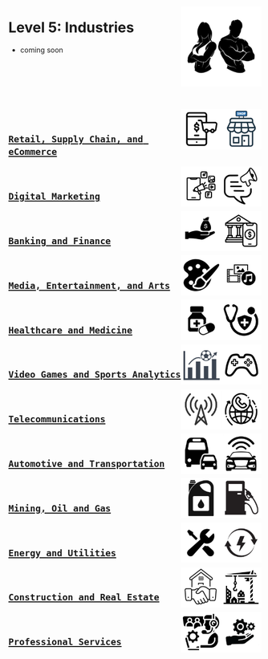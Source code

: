 <a href="/level-5/README.md"><img align="right" width="160" src="/logos/level-5.png"></img></a>

# Level 5: Industries

* coming soon

<br><br>

<br><br>

<a href="/level-5/retail-supplychain-ecommerce.md"><img align="right" width="80" src="/logos/retail.png"></img></a>
<a href="/level-5/retail-supplychain-ecommerce.md"><img align="right" width="80" src="/logos/ecommerce.png"></img></a>
<br>

## [`Retail, Supply Chain, and eCommerce`](/level-5/retail-supplychain-ecommerce.md)

<a href="/level-5/digital-marketing.md"><img align="right" width="80" src="/logos/marketing.png"></img></a>
<a href="/level-5/digital-marketing.md"><img align="right" width="80" src="/logos/digital-marketing.png"></img></a>
<br>

## [`Digital Marketing`](/level-5/digital-marketing.md)

<a href="/level-5/banking-finance.md"><img align="right" width="80" src="/logos/banking.png"></img></a>
<a href="/level-5/banking-finance.md"><img align="right" width="80" src="/logos/finance.png"></img></a>
<br>

## [`Banking and Finance`](/level-5/banking-finance.md)

<a href="/level-5/media-entertainment-arts.md"><img align="right" width="80" src="/logos/media.png"></img></a>
<a href="/level-5/media-entertainment-arts.md"><img align="right" width="80" src="/logos/arts.png"></img></a>
<br>

## [`Media, Entertainment, and Arts`](/level-5/media-entertainment-arts.md)

<a href="/level-5/healthcare-medicine.md"><img align="right" width="80" src="/logos/healthcare.png"></img></a>
<a href="/level-5/healthcare-medicine.md"><img align="right" width="80" src="/logos/medicine.png"></img></a>
<br>

## [`Healthcare and Medicine`](/level-5/healthcare-medicine.md)

<a href="/level-5/video-games-sports-analytics.md"><img align="right" width="80" src="/logos/video-games.png"></img></a>
<a href="/level-5/video-games-sports-analytics.md"><img align="right" width="80" src="/logos/sports-analytics.png"></img></a>
<br>

## [`Video Games and Sports Analytics`](/level-5/video-games-sports-analytics.md)

<a href="/level-5/telecommunications.md"><img align="right" width="80" src="/logos/telecom.png"></img></a>
<a href="/level-5/telecommunications.md"><img align="right" width="80" src="/logos/telecom2.png"></img></a>
<br>

## [`Telecommunications`](/level-5/telecommunications.md)

<a href="/level-5/automotive-transportation.md"><img align="right" width="80" src="/logos/automotive.png"></img></a>
<a href="/level-5/automotive-transportation.md"><img align="right" width="80" src="/logos/transportation.png"></img></a>
<br>

## [`Automotive and Transportation`](/level-5/automotive-transportation.md)

<a href="/level-5/mining-oil-gas.md"><img align="right" width="80" src="/logos/gas.png"></img></a>
<a href="/level-5/mining-oil-gas.md"><img align="right" width="80" src="/logos/oil.png"></img></a>
<br>

## [`Mining, Oil and Gas`](/level-5/mining-oil-gas.md)

<a href="/level-5/energy-utilities.md"><img align="right" width="80" src="/logos/energy.png"></img></a>
<a href="/level-5/energy-utilities.md"><img align="right" width="80" src="/logos/utilities.png"></img></a>
<br>

## [`Energy and Utilities`](/level-5/energy-utilities.md)

<a href="/level-5/construction-realestate.md"><img align="right" width="80" src="/logos/construction.png"></img></a>
<a href="/level-5/construction-realestate.md"><img align="right" width="80" src="/logos/real-estate.png"></img></a>
<br>

## [`Construction and Real Estate`](/level-5/construction-realestate.md)

<a href="/level-5/professional-services.md"><img align="right" width="80" src="/logos/services.png"></img></a>
<a href="/level-5/professional-services.md"><img align="right" width="80" src="/logos/services2.png"></img></a>
<br>

## [`Professional Services`](/level-5/professional-services.md)

